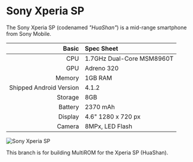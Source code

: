 Sony Xperia SP
==============

The Sony Xperia SP (codenamed _"HuaShan"_) is a mid-range smartphone from Sony Mobile.

Basic   | Spec Sheet
-------:|:-------------------------
CPU     | 1.7GHz Dual-Core MSM8960T
GPU     | Adreno 320
Memory  | 1GB RAM
Shipped Android Version | 4.1.2
Storage | 8GB
Battery | 2370 mAh
Display | 4.6" 1280 x 720 px
Camera  | 8MPx, LED Flash

![Sony Xperia SP](http://wiki.cyanogenmod.org/images/3/3e/Huashan.png "Sony Xperia SP in white")

This branch is for building MultiROM for the Xperia SP (HuaShan).

